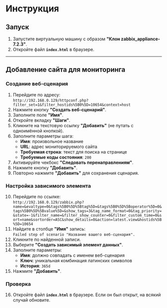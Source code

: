 # Инструкция

## Запуск

1. Запустите виртуальную машину с образом **"Клон zabbix_appliance-7.2.3"**.
2. Откройте файл **`index.html`** в браузере.

---

## Добавление сайта для мониторинга

### Создание веб-сценария
1. Перейдите по адресу:  
   `http://192.168.0.129/httpconf.php?filter_set=1&filter_hostids%5B0%5D=10654&context=host`
2. Нажмите кнопку **"Создать веб-сценарий"**.
3. Заполните поле **"Имя"**.
4. Откройте вкладку **"Шаги"**.
5. Кликните на текстовую ссылку **"Добавить"** (не путать с одноимённой кнопкой).
6. Заполните параметры шага:
   - **Имя**: произвольное название
   - **URL**: адрес мониторируемого сайта
   - **Требуемая строка**: текст для поиска на странице
   - **Требуемые коды состояния**: `200`
7. Активируйте чекбокс **"Следовать перенаправлениям"**.
8. Нажмите кнопку **"Добавить"**.
9. Повторно нажмите **"Добавить"** для сохранения сценария.

### Настройка зависимого элемента
10. Перейдите по ссылке:  
    `http://192.168.0.129/zabbix.php?name=&evaltype=0&tags%5B0%5D%5Btag%5D=&tags%5B0%5D%5Boperator%5D=0&tags%5B0%5D%5Bvalue%5D=&show_tags=3&tag_name_format=0&tag_priority=&state=-1&filter_name=&filter_show_counter=0&filter_custom_time=0&sort=name&sortorder=ASC&show_details=0&action=latest.view&hostids%5B%5D=10654`
11. Найдите в столбце **"Имя"** запись:  
    `Failed step of scenario "Название вашего веб-сценария".`
12. Кликните по найденной записи.
13. Выберите **"Создать зависимый элемент данных"**.
14. Заполните параметры:
    - **Имя**: должно совпадать с именем веб-сценария
    - **Ключ**: уникальная комбинация латинских символов
    - **История**: `365d`
15. Нажмите **"Добавить"**.

### Проверка
16. Откройте файл **`index.html`** в браузере. Если он был открыт, на всякий случай обновите.